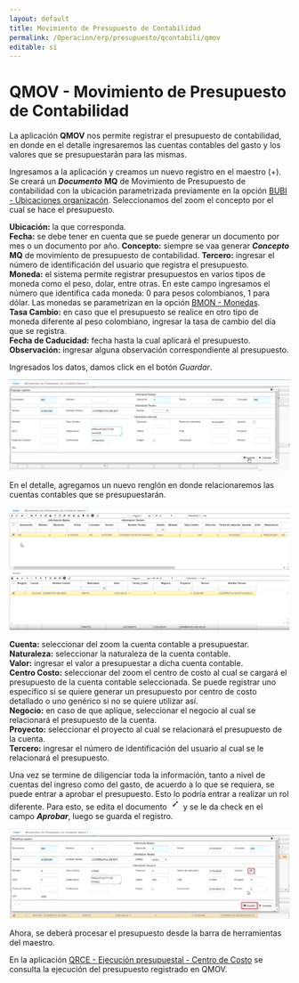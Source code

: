 ```yaml
---
layout: default
title: Movimiento de Presupuesto de Contabilidad
permalink: /Operacion/erp/presupuesto/qcontabili/qmov
editable: si
---
```


# QMOV - Movimiento de Presupuesto de Contabilidad

La aplicación **QMOV** nos permite registrar el presupuesto de contabilidad, en donde en el detalle ingresaremos las cuentas contables del gasto y los valores que se presupuestarán para las mismas.  

Ingresamos a la aplicación y creamos un nuevo registro en el maestro (+). Se creará un **_Documento_** **MQ** de Movimiento de Presupuesto de contabilidad con la ubicación parametrizada previamente en la opción [BUBI - Ubicaciones organizacón](http://docs.oasiscom.com/Operacion/common/borgan/bubi). Seleccionamos del zoom el concepto por el cual se hace el presupuesto.    

**Ubicación:** la que corresponda.  
**Fecha:** se debe tener en cuenta que se puede generar un documento por mes o un documento por año.
**Concepto:** siempre se vaa generar **_Concepto_** **MQ** de movimiento de presupuesto de contabilidad.
**Tercero:** ingresar el número de identificación del usuario que registra el presupuesto.  
**Moneda:** el sistema permite registrar presupuestos en varios tipos de moneda como el peso, dolar, entre otras. En este campo ingresamos el número que identifica cada moneda: 0 para pesos colombianos, 1 para dólar. Las monedas se parametrizan en la opción [BMON - Monedas](http://docs.oasiscom.com/Operacion/common/bfinan/bmon).  
**Tasa Cambio:** en caso que el presupuesto se realice en otro tipo de moneda diferente al peso colombiano, ingresar la tasa de cambio del día que se registra.  
**Fecha de Caducidad:** fecha hasta la cual aplicará el presupuesto.  
**Observación:** ingresar alguna observación correspondiente al presupuesto.  

Ingresados los datos, damos click en el botón _Guardar_.  

![](qmov.png)

En el detalle, agregamos un nuevo renglón en donde relacionaremos las cuentas contables que se presupuestarán.  

![](qmov1.png)

**Cuenta:** seleccionar del zoom la cuenta contable a presupuestar.  
**Naturaleza:** seleccionar la naturaleza de la cuenta contable.  
**Valor:** ingresar el valor a presupuestar a dicha cuenta contable.  
**Centro Costo:** seleccionar del zoom el centro de costo al cual se cargará el presupuesto de la cuenta contable seleccionada.  Se puede registrar uno específico si se quiere generar un presupuesto por centro de costo detallado o uno genérico si no se quiere utilizar así.  
**Negocio:** en caso de que aplique, seleccionar el negocio al cual se relacionará el presupuesto de la cuenta.  
**Proyecto:** seleccionar el proyecto al cual se relacionará el presupuesto de la cuenta.  
**Tercero:** ingresar el número de identificación del usuario al cual se le relacionará el presupuesto. 

Una vez se termine de diligenciar toda la información, tanto a nivel de cuentas del ingreso como del gasto, de acuerdo a lo que se requiera, se puede entrar a aprobar el presupuesto.  Esto lo podría entrar a realizar un rol diferente.  Para esto, se edita el documento ![](qmov4.png) y se le da check en el campo **_Aprobar_**, luego se guarda el registro.  


![](qmov3.png)

Ahora, se deberá procesar el presupuesto desde la barra de herramientas del maestro.  



En la aplicación [QRCE - Ejecución presupuestal - Centro de Costo](http://docs.oasiscom.com/Operacion/erp/presupuesto/qcreporte/qrce) se consulta la ejecución del presupuesto registrado en QMOV.  
